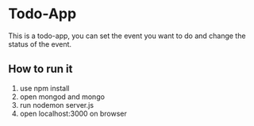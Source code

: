 # Todo-App

This is a todo-app, you can set the event you want to do and change the status of the event.

## How to run it

1. use npm install
2. open mongod and mongo
3. run nodemon server.js
4. open localhost:3000 on browser
